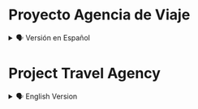 # Proyecto Agencia de Viaje

<details>
    <summary>🗣️ Versión en Español</summary>
<details>
    <summary>🖥 Imagen Modo Pc</summary>

![diegudeveloper github io_Html_css_js_Travel_Agency_ (1)](https://user-images.githubusercontent.com/62949966/168805087-ec30339a-4c6b-4dbc-a6ba-3d3f9df71ab6.png)

</details>

<details>
    <summary>📱 Imagen Modo Movil</summary>

![diegudeveloper github io_Html_css_js_Travel_Agency_ (1)](https://user-images.githubusercontent.com/62949966/169262658-7d346bf3-99bb-4c27-b25e-0156ec019325.png)

</details>

## Bienvenido! 👋


[Travel Agency](https://diegudeveloper.github.io/Html_css_js_Travel_Agency/) Es mi primer proyecto con un nivel un poco más profesional, es el resultado de mis habilidades adquiridas en los diferentes cursos tomados en distintas plataformas online, que con el pasar del tiempo entre lecturas, ejercicios y práctica voy afianzando mis habilidades y conocimientos. 

Este proyecto se basa principalmente en su maquetación, se usó en primera instancia el módulo de Flexbox en Css y el diseño fue seleccionado del canal de Youtube: Online Tutorials, tambien poseé un diseño adaptable a distintos dispositivos.


## ¡Si te gusta mi proyecto, tómalo y práctica, con el podrás mejorar tus habilidades y hasta podrías enseñarme diferentes cosas! ¡Ayudame a Mejorar! 🚀

</details>

# Project Travel Agency

<details>
    <summary>🗣️ English Version</summary>
<details>
    <summary>🖥 Pc Mode image</summary>

![diegudeveloper github io_Html_css_js_Travel_Agency_ (1)](https://user-images.githubusercontent.com/62949966/168805087-ec30339a-4c6b-4dbc-a6ba-3d3f9df71ab6.png)

</details>

<details>
    <summary>📱 Mobile Mode Image</summary>

![diegudeveloper github io_Html_css_js_Travel_Agency_ (1)](https://user-images.githubusercontent.com/62949966/169262658-7d346bf3-99bb-4c27-b25e-0156ec019325.png)

</details>

## Welcome! 👋


[Travel Agency](https://diegudeveloper.github.io/Html_css_js_Travel_Agency/) t is my first project with a more professional level, it is the result of my skills acquired in the different courses taken in different online platforms, that with the passage of time between readings, exercises and practice I am strengthening my skills and knowledge. 

This project is mainly based on its layout, the Flexbox module in Css was used in first instance and the design was selected from the Youtube channel: Online Tutorials.


## ¡If you like my project, take it and practice, with it you can improve your skills and you could even teach me different things! Help me improve! 🚀

</details>